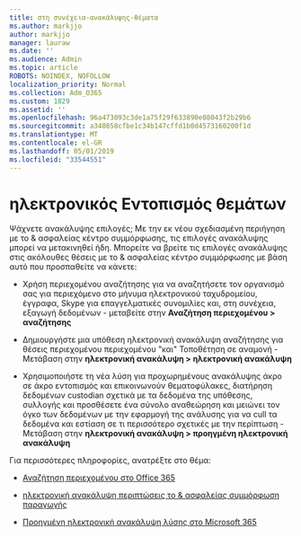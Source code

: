 ```yaml
---
title: στη συνέχεια-ανακάλυψης-θέματα
ms.author: markjjo
author: markjjo
manager: lauraw
ms.date: ''
ms.audience: Admin
ms.topic: article
ROBOTS: NOINDEX, NOFOLLOW
localization_priority: Normal
ms.collection: Adm_O365
ms.custom: 1829
ms.assetid: ''
ms.openlocfilehash: 96a473093c3de1a75f29f633890e08043f2b29b6
ms.sourcegitcommit: a340858cfbe1c34b147cffd1b0d4573160200f1d
ms.translationtype: MT
ms.contentlocale: el-GR
ms.lasthandoff: 05/01/2019
ms.locfileid: "33544551"
---
```

# <a name="ediscovery-issues"></a>ηλεκτρονικός Εντοπισμός θεμάτων

Ψάχνετε ανακάλυψης επιλογές; Με την εκ νέου σχεδιασμένη περιήγηση με το & ασφαλείας κέντρο συμμόρφωσης, τις επιλογές ανακάλυψης μπορεί να μετακινηθεί ήδη.  Μπορείτε να βρείτε τις επιλογές ανακάλυψης στις ακόλουθες θέσεις με το & ασφαλείας κέντρο συμμόρφωσης με βάση αυτό που προσπαθείτε να κάνετε:

- Χρήση περιεχομένου αναζήτησης για να αναζητήσετε τον οργανισμό σας για περιεχόμενο στο μήνυμα ηλεκτρονικού ταχυδρομείου, έγγραφα, Skype για επαγγελματικές συνομιλίες και, στη συνέχεια, εξαγωγή δεδομένων - μεταβείτε στην **Αναζήτηση περιεχομένου > αναζήτησης**

- Δημιουργήστε μια υπόθεση ηλεκτρονική ανακάλυψη αναζήτησης για θέσεις περιεχομένου περιεχομένου "και" Τοποθέτηση σε αναμονή - Μετάβαση στην **ηλεκτρονική ανακάλυψη > ηλεκτρονική ανακάλυψη**

- Χρησιμοποιήστε τη νέα λύση για προχωρημένους ανακάλυψης άκρο σε άκρο εντοπισμός και επικοινωνούν θεματοφύλακες, διατήρηση δεδομένων custodian σχετικά με τα δεδομένα της υπόθεσης, συλλογής και προσθέσετε ένα σύνολο αναθεώρηση και μειώνει τον όγκο των δεδομένων με την εφαρμογή της ανάλυσης για να cull τα δεδομένα και εστίαση σε τι περισσότερο σχετικές με την περίπτωση - Μετάβαση στην **ηλεκτρονική ανακάλυψη > προηγμένη ηλεκτρονική ανακάλυψη**

Για περισσότερες πληροφορίες, ανατρέξτε στο θέμα:

- [Αναζήτηση περιεχομένου στο Office 365](https://docs.microsoft.com/office365/securitycompliance/content-search)

- [ηλεκτρονική ανακάλυψη περιπτώσεις το & ασφαλείας συμμόρφωση παραγωγής](https://docs.microsoft.com/office365/securitycompliance/ediscovery-cases)

- [Προηγμένη ηλεκτρονική ανακάλυψη λύσης στο Microsoft 365](https://docs.microsoft.com/office365/securitycompliance/compliance20/overview-ediscovery-20)
